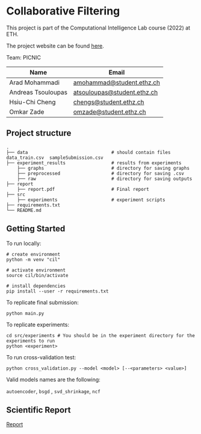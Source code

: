 # Collaborative Filtering

This project is part of the Computational Intelligence Lab course (2022) at ETH.

The project website can be found [here](https://www.kaggle.com/competitions/cil-collaborative-filtering-2022/overview).

Team: 	PICNIC

| Name  | Email |
| ------------- | ------------- |
| Arad Mohammadi | amohammad@student.ethz.ch  |
| Andreas Tsouloupas | atsouloupas@student.ethz.ch  |
| Hsiu-Chi Cheng | chengs@student.ethz.ch  |
| Omkar Zade  | omzade@student.ethz.ch  |



## Project structure

    .
    ├── data                               # should contain files data_train.csv  sampleSubmission.csv
    ├── experiment_results                 # results from experiments
        ├── graphs                         # directory for saving graphs
        ├── preprocessed                   # directory for saving .csv
        ├── raw                            # directory for saving outputs
    ├── report                              
        ├── report.pdf                     # Final report
    ├── src 
        ├── experiments                    # experiment scripts
    ├── requirements.txt
    └── README.md
    

## Getting Started

To run locally:

 ```
 # create environment
 python -m venv "cil"
 
 # activate environment 
 source cil/bin/activate

 # install dependencies 
 pip install --user -r requirements.txt
 
  ```
  
To replicate final submission: 
```
python main.py 
```

To replicate experiments:
```
cd src/experiments # You should be in the experiment directory for the experiments to run
python <experiment> 
```

To run cross-validation test:
```
python cross_validation.py --model <model> [--<parameters> <value>]
```

Valid models names are the following: 

```autoencoder```, ```bsgd``` , ```svd_shrinkage```, ```ncf```

## Scientific Report
[Report](./report/report.pdf)